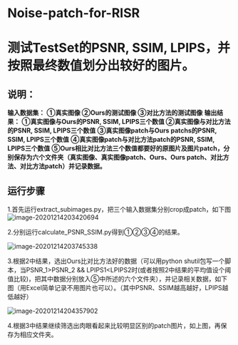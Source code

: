 # Noise-patch-for-RISR
# 测试TestSet的PSNR, SSIM, LPIPS，并按照最终数值划分出较好的图片。

## 说明：

**输入数据集：**
**①真实图像 ②Ours的测试图像 ③对比方法的测试图像**
**输出结果：**
**①真实图像与Ours的PSNR, SSIM, LPIPS三个数值 ②真实图像与对比方法的PSNR, SSIM, LPIPS三个数值**
**③真实图像patch与Ours patchs的PSNR, SSIM, LPIPS三个数值**
**④真实图像patch与对比方法patch的PSNR, SSIM, LPIPS三个数值**
**⑤Ours相比对比方法三个数值都要好的原图片及图片patch，分别保存为六个文件夹（真实图像、真实图像patch、Ours、Ours patch、对比方法、对比方法patch）并记录数据。**

## 运行步骤

1.首先运行extract_subimages.py，把三个输入数据集分别crop成patch，如下图
![image-20201214203420694](https://gitee.com/house_lee/PicGo/raw/master/20201214203427.png)

2.分别运行calculate_PSNR_SSIM.py得到①②③④的结果。

![image-20201214203745338](https://gitee.com/house_lee/PicGo/raw/master/20201214203745.png)

3.根据2中结果，选出Ours比对比方法好的数据（可以用python shutil包写一个脚本，当PSNR_1>PSNR_2 &&  LPIPS1<LPIPS2时(或者按照2中结果的平均值设个阈值比较)，把其中数据分别放入⑤中所述的六个文件夹），并记录相关数据，如下图（用Excel简单记录不用图片也可以）。（其中PSNR、SSIM越高越好，LPIPS越低越好）

![image-20201214204357902](https://gitee.com/house_lee/PicGo/raw/master/20201214204358.png)

4.根据3中结果继续筛选出肉眼看起来比较明显区别的patch图片，如上图，再保存为相应文件夹。
